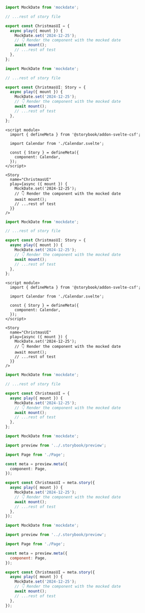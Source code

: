 ```js filename="Page.stories.js" renderer="common" language="js" tabTitle="CSF 3"
import MockDate from 'mockdate';

// ...rest of story file

export const ChristmasUI = {
  async play({ mount }) {
    MockDate.set('2024-12-25');
    // 👇 Render the component with the mocked date
    await mount();
    // ...rest of test
  },
};
```

```ts filename="Page.stories.ts" renderer="common" language="ts" tabTitle="CSF 3"
import MockDate from 'mockdate';

// ...rest of story file

export const ChristmasUI: Story = {
  async play({ mount }) {
    MockDate.set('2024-12-25');
    // 👇 Render the component with the mocked date
    await mount();
    // ...rest of test
  },
};
```

```svelte filename="LoginForm.stories.svelte" renderer="svelte" language="ts" tabTitle="Svelte CSF"
<script module>
  import { defineMeta } from '@storybook/addon-svelte-csf';

  import Calendar from './Calendar.svelte';

  const { Story } = defineMeta({
    component: Calendar,
  });
</script>

<Story
  name="ChristmasUI"
  play={async ({ mount }) {
    MockDate.set('2024-12-25');
    // 👇 Render the component with the mocked date
    await mount();
    // ...rest of test
  }}
/>
```

```ts filename="LoginForm.stories.ts" renderer="svelte" language="ts" tabTitle="CSF"
import MockDate from 'mockdate';

// ...rest of story file

export const ChristmasUI: Story = {
  async play({ mount }) {
    MockDate.set('2024-12-25');
    // 👇 Render the component with the mocked date
    await mount();
    // ...rest of test
  },
};
```

```svelte filename="LoginForm.stories.svelte" renderer="svelte" language="js" tabTitle="Svelte CSF"
<script module>
  import { defineMeta } from '@storybook/addon-svelte-csf';

  import Calendar from './Calendar.svelte';

  const { Story } = defineMeta({
    component: Calendar,
  });
</script>

<Story
  name="ChristmasUI"
  play={async ({ mount }) {
    MockDate.set('2024-12-25');
    // 👇 Render the component with the mocked date
    await mount();
    // ...rest of test
  }}
/>
```

```js filename="LoginForm.stories.js" renderer="svelte" language="js" tabTitle="CSF"
import MockDate from 'mockdate';

// ...rest of story file

export const ChristmasUI = {
  async play({ mount }) {
    MockDate.set('2024-12-25');
    // 👇 Render the component with the mocked date
    await mount();
    // ...rest of test
  },
};
```

```ts filename="Page.stories.ts" renderer="react" language="ts" tabTitle="CSF Next 🧪"
import MockDate from 'mockdate';

import preview from '../.storybook/preview';

import Page from './Page';

const meta = preview.meta({
  component: Page,
});

export const ChristmasUI = meta.story({
  async play({ mount }) {
    MockDate.set('2024-12-25');
    // 👇 Render the component with the mocked date
    await mount();
    // ...rest of test
  },
});
```

<!-- JS snippets still needed while providing both CSF 3 & Next -->

```js filename="Page.stories.js" renderer="react" language="js" tabTitle="CSF Next 🧪"
import MockDate from 'mockdate';

import preview from '../.storybook/preview';

import Page from './Page';

const meta = preview.meta({
  component: Page,
});

export const ChristmasUI = meta.story({
  async play({ mount }) {
    MockDate.set('2024-12-25');
    // 👇 Render the component with the mocked date
    await mount();
    // ...rest of test
  },
});
```
